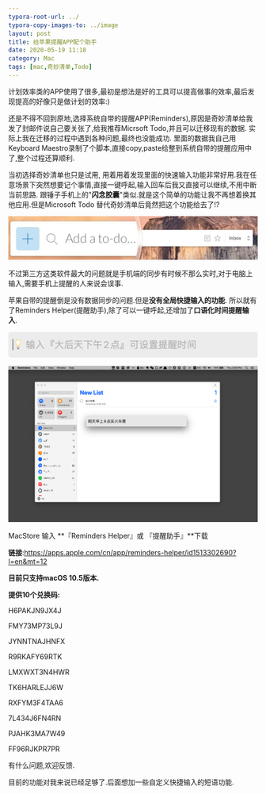 ```yaml
---
typora-root-url: ../
typora-copy-images-to: ../image
layout: post
title: 给苹果提醒APP配个助手
date: 2020-05-19 11:18
category: Mac
tags: [mac,奇妙清单,Todo]
---
```


计划效率类的APP使用了很多,最初是想法是好的工具可以提高做事的效率,最后发现提高的好像只是做计划的效率:)



还是不得不回到原地,选择系统自带的提醒APP(Reminders),原因是奇妙清单给我发了封邮件说自己要关张了,给我推荐Micrsoft Todo,并且可以迁移现有的数据. 实际上我在迁移的过程中遇到各种问题,最终也没能成功. 里面的数据我自己用Keyboard Maestro录制了个脚本,直接copy,paste给整到系统自带的提醒应用中了,整个过程还算顺利.



当初选择奇妙清单也只是试用, 用着用着发现里面的快速输入功能非常好用.我在任意场景下突然想要记个事情,直接一键呼起,输入回车后我又直接可以继续,不用中断当前思路.  跟锤子手机上的"**闪念胶囊**"类似.就是这个简单的功能让我不再想着换其他应用.但是Microsoft Todo 替代奇妙清单后竟然把这个功能给去了!?



![img](/image/96c7bb1ef4857e86c1943ea95142ecde.png)



不过第三方这类软件最大的问题就是手机端的同步有时候不那么实时,对于电脑上输入,需要手机上提醒的人来说会误事.



苹果自带的提醒倒是没有数据同步的问题.但是**没有全局快捷输入的功能**. 所以就有了Reminders Helper(提醒助手),除了可以一键呼起,还增加了**口语化时间提醒输入**.



![img](/image/9dd2f32a9cd2f687f1628a5a4b6a6958.png)



![rh_screen_2](/image/rh_screen_2.png)



MacStore 输入 **『Reminders Helper』或 『提醒助手』**下载

**链接**:https://apps.apple.com/cn/app/reminders-helper/id1513302690?l=en&mt=12



**目前只支持macOS 10.5版本.** 

**提供10个兑换码:**



H6PAKJN9JX4J

FMY73MP73L9J

JYNNTNAJHNFX

R9RKAFY69RTK

LMXWXT3N4HWR

TK6HARLEJJ6W

RXFYM3F4TAA6

7L434J6FN4RN

PJAHK3MA7W49

FF96RJKPR7PR



有什么问题,欢迎反馈.

目前的功能对我来说已经足够了.后面想加一些自定义快捷输入的短语功能.